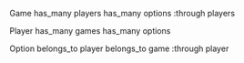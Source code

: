 Game
has_many players
has_many options :through players

Player
has_many games
has_many options

Option
belongs_to player
belongs_to game :through player
